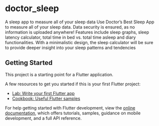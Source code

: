# doctor_sleep

A sleep app to measure all of your sleep data  Use Doctor’s Best Sleep App to measure all of your sleep data. Data security is ensured, as no information is uploaded anywhere! Features include sleep graphs, sleep latency calculator, total time in bed vs. total time asleep and diary functionalities. With a minimalistic design, the sleep calculator will be sure to provide deeper insight into your sleep patterns and tendencies

## Getting Started

This project is a starting point for a Flutter application.

A few resources to get you started if this is your first Flutter project:

- [Lab: Write your first Flutter app](https://docs.flutter.dev/get-started/codelab)
- [Cookbook: Useful Flutter samples](https://docs.flutter.dev/cookbook)

For help getting started with Flutter development, view the
[online documentation](https://docs.flutter.dev/), which offers tutorials,
samples, guidance on mobile development, and a full API reference.
